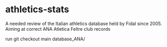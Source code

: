 # athletics-stats

A needed review of the Italian athletics database held by Fidal since 2005. Aiming at correct ANA Atletica Feltre club records

run
git checkout main database_ANA/
